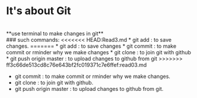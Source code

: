 # It's about Git
<br/>
**use terminal to make changes in git**
<br/>
### such commands:
<<<<<<< HEAD:Read3.md
* git add : to save changes. 
=======
* git add : to save changes 
* git commit : to make commit or rminder why we make changes
* git clone : to join git with github
* git push origin master : to upload changes to github from git
>>>>>>> ff3c66de513cd8c76e643bf2fc019371c7e6ffef:read03.md

* git commit : to make commit or rminder why we make changes.
* git clone : to join git with github.
* git push origin master : to upload changes to github from git.
<br/>
<br/>

<br/>
